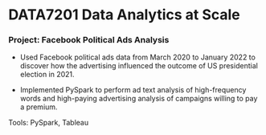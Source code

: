 # DATA7201 Data Analytics at Scale

### Project: Facebook Political Ads Analysis

- Used Facebook political ads data from March 2020 to January 2022 to discover how the advertising influenced the outcome of US presidential election in 2021.

- Implemented PySpark to perform ad text analysis of high-frequency words and high-paying advertising analysis of campaigns willing to pay a premium.

Tools: PySpark, Tableau


